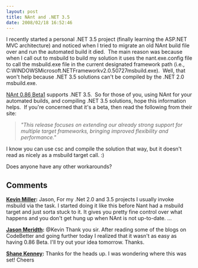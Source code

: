 ```yaml
---
layout: post
title: NAnt and .NET 3.5
date: 2008/02/18 16:52:46
---
```



I recently started a personal .NET 3.5 project (finally learning the ASP.NET MVC architecture) and noticed when I tried to migrate an old NAnt build file over and run the automated build it died.  The main reason was because when I call out to msbuild to build my solution it uses the nant.exe.config file to call the msbuild.exe file in the current designated framework path (i.e., C:WINDOWSMicrosoft.NETFrameworkv2.0.50727msbuild.exe).  Well, that won't help because .NET 3.5 solutions can't be compiled by the .NET 2.0 msbuild.exe.

[NAnt 0.86 Beta1](http://nant.sourceforge.net/) supports .NET 3.5.  So for those of you, using NAnt for your automated builds, and compiling .NET 3.5 solutions, hope this information helps.  If you're concerned that it's a beta, then read the following from their site:

> _"This release focuses on extending our already strong support for multiple target frameworks, bringing improved flexibility and performance."_

I know you can use csc and compile the solution that way, but it doesn't read as nicely as a msbuild target call. :)

Does anyone have any other workarounds?

## Comments

**[Kevin Miller](#221 "2008-02-19 03:03:59"):** Jason, For my .Net 2.0 and 3.5 projects I usually invoke msbuild via the  task. I started doing it like this before Nant had a msbuild target and just sorta stuck to it. It gives you pretty fine control over what happens and you don't get hung up when NAnt is not up-to-date.  ...

**[Jason Meridth](#222 "2008-02-19 05:25:35"):** @Kevin Thank you sir. After reading some of the blogs on CodeBetter and going further today I realized that it wasn't as easy as having 0.86 Beta. I'll try out your idea tomorrow. Thanks.

**[Shane Kenney](#223 "2008-09-14 08:51:10"):** Thanks for the heads up. I was wondering where this was set! Cheers

